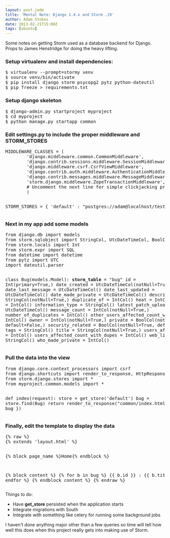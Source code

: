 ```yaml
---
layout: post.jade
title: 'Mental Note: Django 1.4.x and Storm .19'
author: Adam Stokes
date: 2013-02-21T15:00Z
tags: [ubuntu]
---
```

<p>Some notes on getting Storm used as a database backend for Django. Props to James Henstridge for doing the heavy lifting.</p>
<h3 id=&#34;setupvirtualenvandinstalldependencies:&#34;>Setup virtualenv and install dependencies:</h3>
<pre class=&#34;prettyprint&#34;>
$ virtualenv --prompt=stormy venv
$ source venv/bin/activate
$ pip install django storm psycopg2 pytz python-dateutil
$ pip freeze > requirements.txt
</pre>
<h3 id=&#34;setupdjangoskeleton&#34;>Setup django skeleton</h3>
<pre class=&#34;prettyprint&#34;>
$ django-admin.py startproject myproject
$ cd myproject
$ python manage.py startapp common
</pre>
<h3 id=&#34;editsettings.pytoincludethepropermiddlewareandstorm_stores&#34;>Edit <strong>settings.py</strong> to include the proper middleware and STORM_STORES</h3>
<pre class=&#34;prettyprint&#34;>
MIDDLEWARE_CLASSES = (
        &#39;django.middleware.common.CommonMiddleware&#39;,
        &#39;django.contrib.sessions.middleware.SessionMiddleware&#39;,
        &#39;django.middleware.csrf.CsrfViewMiddleware&#39;,
        &#39;django.contrib.auth.middleware.AuthenticationMiddleware&#39;,
        &#39;django.contrib.messages.middleware.MessageMiddleware&#39;,
        &#39;storm.django.middleware.ZopeTransactionMiddleware&#39;,       # Added this line
        # Uncomment the next line for simple clickjacking pro
        )

STORM_STORES = { &#39;default&#39; : &#34;postgres://adam@localhost/testdb&#34; }
</pre>
<h3 id=&#34;nextinmyappaddsomemodels&#34;>Next in my app add some models</h3>
<pre class=&#34;prettyprint&#34;>
from django.db import models
from storm.sqlobject import StringCol, UtcDateTimeCol, BoolCol, IntCol
from storm.locals import Int
from storm.expr import SQL
from datetime import datetime
from pytz import UTC
import dateutil.parser

class Bug(models.Model):
      __storm_table__ = &#34;bug&#34;
      id = Int(primary=True,)
      date_created = UtcDateTimeCol(notNull=True,)
      date_last_message = UtcDateTimeCol()
      date_last_updated = UtcDateTimeCol()
      date_made_private = UtcDateTimeCol()
      description = StringCol(notNull=True,)
      duplicate_of = IntCol()
      heat = IntCol()
      gravity = IntCol()
      information_type = StringCol()
      latest_patch_uploaded = UtcDateTimeCol()
      message_count = IntCol(notNull=True,)
      number_of_duplicates = IntCol()
      other_users_affected_count_with_dupes = IntCol()
      owner = IntCol(notNull=True,)
      private = BoolCol(notNull=True, default=False,)
      security_related = BoolCol(notNull=True, default=True,)
      tags = StringCol()
      title = StringCol(notNull=True,)
      users_affected_count = IntCol()
      users_affected_count_with_dupes = IntCol()
      web_link = StringCol()
      who_made_private = IntCol()
</pre>
<h3 id=&#34;pullthedataintotheview&#34;>Pull the data into the view</h3>
<pre class=&#34;prettyprint&#34;>
from django.core.context_processors import csrf
from django.shortcuts import render_to_response, HttpResponseRedirect
from storm.django.stores import *
from myproject.common.models import *

def index(request):
    store = get_store(&#39;default&#39;)
    bug = store.find(Bug)
    return render_to_response(&#34;common/index.html&#34;, { &#39;bug&#39; : bug })
</pre>
<h3 id=&#34;finallyeditthetemplatetodisplaythedata&#34;>Finally, edit the template to display the data</h3>
<pre class=&#34;prettyprint&#34;>
{% raw %}
{% extends &#39;layout.html&#39; %}

{% block page_name %}Home{% endblock %}

{% block content %}
{% for b in bug %}
  {{ b.id }} : {{ b.title }}
{% endfor %}
{% endblock content %}
{% endraw %}
</pre>
<p>Things to do:</p>
<ul>
<li>Have <strong>get_store</strong> persisted when the application starts</li>
<li>Integrate migrations with South</li>
<li>Integrate with something like celery for running some background jobs</li>
</ul>
<p>I haven&#39;t done anything major other than a few queries so time will tell how well this does when this project really gets into making use of Storm.</p>
